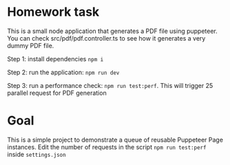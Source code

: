 # Homework task

This is a small node application that generates a PDF file using puppeteer. You can check src/pdf/pdf.controller.ts to see how it generates a very dummy PDF file.

Step 1: install dependencies 
`npm i`

Step 2: run the application: 
`npm run dev`

Step 3: run a performance check: `npm run test:perf`. This will trigger 25 parallel request for PDF generation

# Goal

This is a simple project to demonstrate a queue of reusable Puppeteer Page instances.
Edit the number of requests in the script `npm run test:perf` inside `settings.json`
